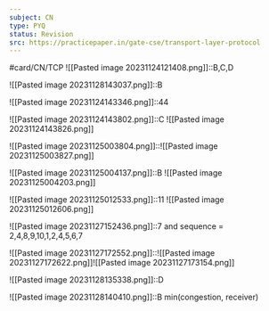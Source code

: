 ```yaml
---
subject: CN
type: PYQ
status: Revision
src: https://practicepaper.in/gate-cse/transport-layer-protocol
---
```

#card/CN/TCP 
![[Pasted image 20231124121408.png]]::B,C,D

![[Pasted image 20231128143037.png]]::B <!--SR:!2023-12-01,2,150-->

![[Pasted image 20231124143346.png]]::44 <!--SR:!2023-12-01,2,150-->

![[Pasted image 20231124143802.png]]::C ![[Pasted image 20231124143826.png]]

![[Pasted image 20231125003804.png]]::![[Pasted image 20231125003827.png]] <!--SR:!2023-12-01,2,150-->

![[Pasted image 20231125004137.png]]::B ![[Pasted image 20231125004203.png]]

![[Pasted image 20231125012533.png]]::11 ![[Pasted image 20231125012606.png]] <!--SR:!2023-12-01,2,150-->

![[Pasted image 20231127152436.png]]::7 and sequence = 2,4,8,9,10,1,2,4,5,6,7 <!--SR:!2023-12-01,2,150-->

![[Pasted image 20231127172552.png]]::![[Pasted image 20231127172622.png]]![[Pasted image 20231127173154.png]] <!--SR:!2023-11-30,1,130-->


![[Pasted image 20231128135338.png]]::D <!--SR:!2023-12-01,2,150-->

![[Pasted image 20231128140410.png]]::B min(congestion, receiver)

